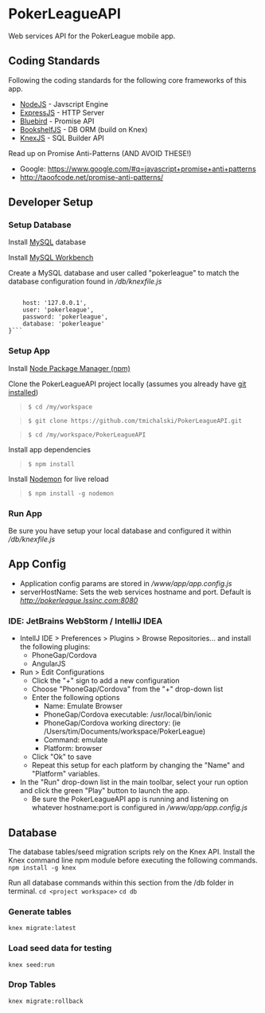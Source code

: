 # PokerLeagueAPI
Web services API for the PokerLeague mobile app.

## Coding Standards
Following the coding standards for the following core frameworks of this app. 
* [NodeJS](https://nodejs.org/en/) - Javscript Engine
* [ExpressJS](http://expressjs.com) - HTTP Server
* [Bluebird](https://github.com/petkaantonov/bluebird) - Promise API
* [BookshelfJS](http://bookshelfjs.org) - DB ORM (build on Knex)
* [KnexJS](http://knexjs.org) - SQL Builder API

Read up on Promise Anti-Patterns (AND AVOID THESE!)
* Google: https://www.google.com/#q=javascript+promise+anti+patterns
* http://taoofcode.net/promise-anti-patterns/

## Developer Setup
### Setup Database
Install [MySQL](http://dev.mysql.com/downloads/mysql/) database

Install [MySQL Workbench](http://dev.mysql.com/downloads/workbench/)

Create a MySQL database and user called "pokerleague" to match the database configuration found in */db/knexfile.js*
> ```connection: {
        host: '127.0.0.1',
        user: 'pokerleague',
        password: 'pokerleague',
        database: 'pokerleague'
    }```

### Setup App

Install [Node Package Manager (npm)](https://www.npmjs.com)

Clone the PokerLeagueAPI project locally (assumes you already have [git installed](https://git-scm.com/book/en/v2/Getting-Started-Installing-Git))
> ```$ cd /my/workspace```

> ```$ git clone https://github.com/tmichalski/PokerLeagueAPI.git```

> ```$ cd /my/workspace/PokerLeagueAPI```

Install app dependencies
> ```$ npm install```

Install [Nodemon](http://nodemon.io) for live reload
> ```$ npm install -g nodemon```

### Run App
Be sure you have setup your local database and configured it within */db/knexfile.js*

## App Config
* Application config params are stored in */www/app/app.config.js*
* serverHostName: Sets the web services hostname and port. Default is *http://pokerleague.lssinc.com:8080*

### IDE: JetBrains WebStorm / IntelliJ IDEA
* IntellJ IDE > Preferences > Plugins > Browse Repositories...  and install the following plugins:
  * PhoneGap/Cordova
  * AngularJS
* Run > Edit Configurations
  * Click the "+" sign to add a new configuration
  * Choose "PhoneGap/Cordova" from the "+" drop-down list
  * Enter the following options
    * Name: Emulate Browser
    * PhoneGap/Cordova executable: /usr/local/bin/ionic
    * PhoneGap/Cordova working directory: <path to your project> (ie /Users/tim/Documents/workspace/PokerLeague)
    * Command: emulate
    * Platform: browser
  * Click "Ok" to save
  * Repeat this setup for each platform by changing the "Name" and "Platform" variables.
* In the "Run" drop-down list in the main toolbar, select your run option and click the green "Play" button to launch the app. 
  * Be sure the PokerLeagueAPI app is running and listening on whatever hostname:port is configured in */www/app/app.config.js*

## Database
The database tables/seed migration scripts rely on the Knex API. Install the Knex command line npm module
before executing the following commands.
```npm install -g knex```

Run all database commands within this section from the <project workspace>/db folder in terminal.
```cd <project workspace>```
```cd db```

### Generate tables
```knex migrate:latest```

### Load seed data for testing
```knex seed:run```

### Drop Tables
```knex migrate:rollback```

